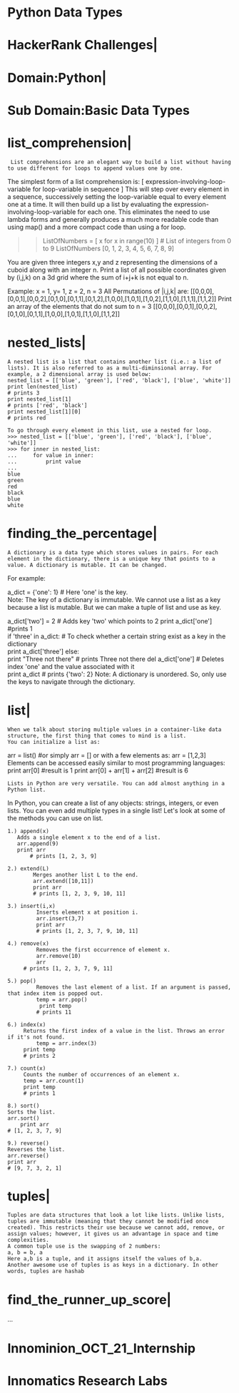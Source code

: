 # Python Data Types
# HackerRank Challenges|
# Domain:Python|
# Sub Domain:Basic Data Types


# list_comprehension|

	 List comprehensions are an elegant way to build a list without having to use different for loops to append values one by one.
   The simplest form of a list comprehension is:
   [ expression-involving-loop-variable for loop-variable in sequence ]
   This will step over every element in a sequence, successively setting the loop-variable equal to every element one at a time. It will then build up a list by evaluating the expression-involving-loop-variable for each one. This eliminates the need to use lambda forms and generally produces a much more readable code than using map() and a more compact code than using a for loop. 
   
   >> ListOfNumbers = [ x for x in range(10) ] # List of integers from 0 to 9
   >> ListOfNumbers
   [0, 1, 2, 3, 4, 5, 6, 7, 8, 9]

   You are given three integers x,y and z representing the dimensions of a cuboid along with an integer n.
  Print a list of all possible coordinates given by (i,j,k) on a 3d grid where the sum of i+j+k is not equal to n.
  
   Example:
	x = 1, y= 1, z = 2, n = 3
    All Permutations of |i,j,k| are:
  	[[0,0,0],[0,0,1],[0,0,2],[0,1,0],[0,1,1],[0,1,2],[1,0,0],[1,0,1],[1,0,2],[1,1,0],[1,1,1],[1,1,2]]
    Print an array of the elements that do not sum to n = 3
	[[0,0,0],[0,0,1],[0,0,2],[0,1,0],[0,1,1],[1,0,0],[1,0,1],[1,1,0],[1,1,2]]

# nested_lists|

 	A nested list is a list that contains another list (i.e.: a list of lists). It is also referred to as a multi-diminsional array. For example, a 2 dimensional array is used below:
    nested_list = [['blue', 'green'], ['red', 'black'], ['blue', 'white']] 
    print len(nested_list)
    # prints 3
    print nested_list[1]
    # prints ['red', 'black']
    print nested_list[1][0]
    # prints red

    To go through every element in this list, use a nested for loop.
    >>> nested_list = [['blue', 'green'], ['red', 'black'], ['blue', 'white']]
    >>> for inner in nested_list:
    ...     for value in inner:
    ...         print value
    ... 
	blue
	green
	red
	black
	blue
	white

# finding_the_percentage|

	A dictionary is a data type which stores values in pairs. For each element in the dictionary, there is a unique key that points to a value. A dictionary is mutable. It can be changed.
  For example:

   a_dict = {'one': 1} # Here 'one' is the key.  
   Note: The key of a dictionary is immutable. We cannot use a list as a key because a list is mutable. But we can make a tuple of list and use as key.

   a_dict['two'] = 2 # Adds key 'two' which points to 2
   print a_dict['one']
   #prints 1  
   if 'three' in a_dict:
	# To check whether a certain string exist as a key in the dictionary  
    	print a_dict['three']
    else:  
    	print "Three not there"
    # prints Three not there
    del a_dict['one']
    # Deletes index 'one' and the value associated with it  
    print a_dict
    # prints {'two': 2}
    Note: A dictionary is unordered. So, only use the keys to navigate through the dictionary.


# list|
	When we talk about storing multiple values in a container-like data structure, the first thing that comes to mind is a list.
	You can initialize a list as:
 arr = list()
 #or simply
 arr = []
 or with a few elements as:
 arr = [1,2,3]
 Elements can be accessed easily similar to most programming languages:
 print arr[0]
 #result is 1
 print arr[0] + arr[1] + arr[2]
 #result is 6

	Lists in Python are very versatile. You can add almost anything in a Python list.
   In Python, you can create a list of any objects: strings, integers, or even lists. You can even add multiple types in a single list!
 Let's look at some of the methods you can use on list.

	1.) append(x)
	   Adds a single element x to the end of a list.
	   arr.append(9)   
	   print arr  
           # prints [1, 2, 3, 9]

	2.) extend(L)
            Merges another list L to the end.
            arr.extend([10,11])
            print arr
            # prints [1, 2, 3, 9, 10, 11]

	3.) insert(i,x)
             Inserts element x at position i.
             arr.insert(3,7)
             print arr
             # prints [1, 2, 3, 7, 9, 10, 11]

	4.) remove(x)
             Removes the first occurrence of element x.
             arr.remove(10)  
             arr  
	     # prints [1, 2, 3, 7, 9, 11]

	5.) pop()
             Removes the last element of a list. If an argument is passed, that index item is popped out.
             temp = arr.pop()
              print temp 
             # prints 11

	6.) index(x)
	     Returns the first index of a value in the list. Throws an error if it's not found.
             temp = arr.index(3)
	     print temp
	     # prints 2

	7.) count(x)
	     Counts the number of occurrences of an element x.
  	     temp = arr.count(1)
	     print temp
	     # prints 1

	8.) sort()
	Sorts the list.
	arr.sort()
     	print arr
	# [1, 2, 3, 7, 9]

	9.) reverse()
	Reverses the list.
	arr.reverse()
	print arr
	# [9, 7, 3, 2, 1]


# tuples|
	Tuples are data structures that look a lot like lists. Unlike lists, tuples are immutable (meaning that they cannot be modified once created). This restricts their use because we cannot add, remove, or assign values; however, it gives us an advantage in space and time complexities.
	A common tuple use is the swapping of 2 numbers:
	a, b = b, a
	Here a,b is a tuple, and it assigns itself the values of b,a.
	Another awesome use of tuples is as keys in a dictionary. In other words, tuples are hashab


# find_the_runner_up_score|
...
# Innominion_OCT_21_Internship
# Innomatics Research Labs
